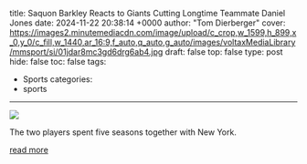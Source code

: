title: Saquon Barkley Reacts to Giants Cutting Longtime Teammate Daniel Jones
date: 2024-11-22 20:38:14 +0000
author: "Tom Dierberger"
cover: https://images2.minutemediacdn.com/image/upload/c_crop,w_1599,h_899,x_0,y_0/c_fill,w_1440,ar_16:9,f_auto,q_auto,g_auto/images/voltaxMediaLibrary/mmsport/si/01jdar8mc3gd6drg6ab4.jpg
draft: false
top: false
type: post
hide: false
toc: false
tags:
  - Sports
categories:
  - sports
---

![](https://images2.minutemediacdn.com/image/upload/c_crop,w_1599,h_899,x_0,y_0/c_fill,w_1440,ar_16:9,f_auto,q_auto,g_auto/images/voltaxMediaLibrary/mmsport/si/01jdar8mc3gd6drg6ab4.jpg)

The two players spent five seasons together with New York.

[read more](https://www.si.com/nfl/saquon-barkley-reacts-to-giants-cutting-longtime-teammate-daniel-jones)
